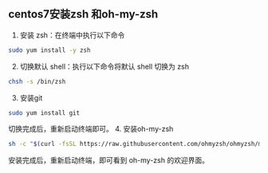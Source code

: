 
## centos7安装zsh 和oh-my-zsh

1.  安装 zsh：在终端中执行以下命令
```sh
sudo yum install -y zsh
```
2.  切换默认 shell：执行以下命令将默认 shell 切换为 zsh
```sh
chsh -s /bin/zsh
```
3. 安装git
```sh
sudo yum install git
```
切换完成后，重新启动终端即可。
4. 安装oh-my-zsh
```sh
sh -c "$(curl -fsSL https://raw.githubusercontent.com/ohmyzsh/ohmyzsh/master/tools/install.sh)"
```
安装完成后，重新启动终端，即可看到 oh-my-zsh 的欢迎界面。